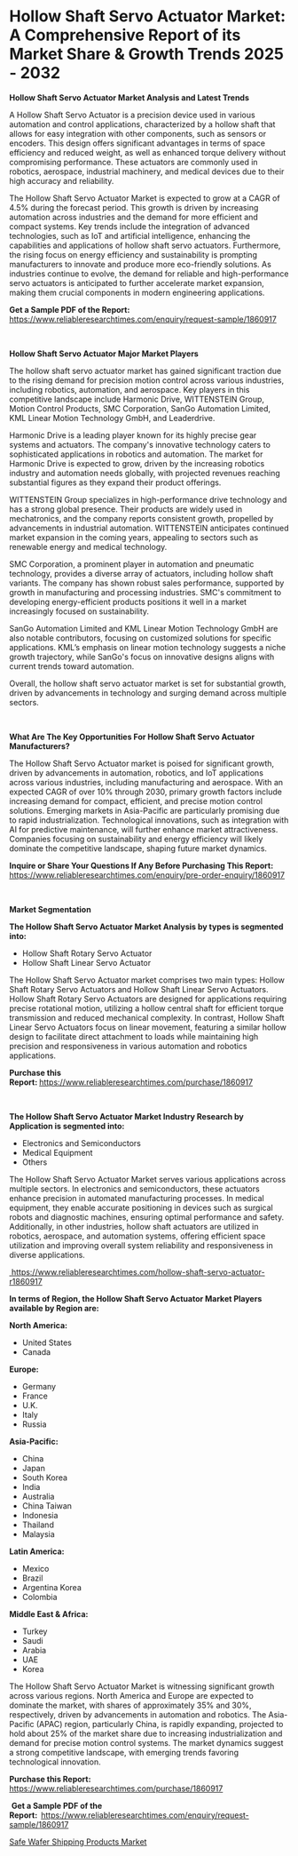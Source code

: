 <p><h1>Hollow Shaft Servo Actuator Market: A Comprehensive Report of its Market Share & Growth Trends 2025 - 2032</h1></p><p><strong>Hollow Shaft Servo Actuator Market Analysis and Latest Trends</strong></p>
<p><p>A Hollow Shaft Servo Actuator is a precision device used in various automation and control applications, characterized by a hollow shaft that allows for easy integration with other components, such as sensors or encoders. This design offers significant advantages in terms of space efficiency and reduced weight, as well as enhanced torque delivery without compromising performance. These actuators are commonly used in robotics, aerospace, industrial machinery, and medical devices due to their high accuracy and reliability.</p><p>The Hollow Shaft Servo Actuator Market is expected to grow at a CAGR of 4.5% during the forecast period. This growth is driven by increasing automation across industries and the demand for more efficient and compact systems. Key trends include the integration of advanced technologies, such as IoT and artificial intelligence, enhancing the capabilities and applications of hollow shaft servo actuators. Furthermore, the rising focus on energy efficiency and sustainability is prompting manufacturers to innovate and produce more eco-friendly solutions. As industries continue to evolve, the demand for reliable and high-performance servo actuators is anticipated to further accelerate market expansion, making them crucial components in modern engineering applications.</p></p>
<p><strong>Get a Sample PDF of the Report:&nbsp;</strong> <a href="https://www.reliableresearchtimes.com/enquiry/request-sample/1860917?utm_campaign=2237&utm_medium=2&utm_source=Github&utm_content=ia&utm_term=12042025&utm_id=hollow-shaft-servo-actuator">https://www.reliableresearchtimes.com/enquiry/request-sample/1860917</a></p>
<p>&nbsp;</p>
<p><strong>Hollow Shaft Servo Actuator Major Market Players</strong></p>
<p><p>The hollow shaft servo actuator market has gained significant traction due to the rising demand for precision motion control across various industries, including robotics, automation, and aerospace. Key players in this competitive landscape include Harmonic Drive, WITTENSTEIN Group, Motion Control Products, SMC Corporation, SanGo Automation Limited, KML Linear Motion Technology GmbH, and Leaderdrive.</p><p>Harmonic Drive is a leading player known for its highly precise gear systems and actuators. The company's innovative technology caters to sophisticated applications in robotics and automation. The market for Harmonic Drive is expected to grow, driven by the increasing robotics industry and automation needs globally, with projected revenues reaching substantial figures as they expand their product offerings.</p><p>WITTENSTEIN Group specializes in high-performance drive technology and has a strong global presence. Their products are widely used in mechatronics, and the company reports consistent growth, propelled by advancements in industrial automation. WITTENSTEIN anticipates continued market expansion in the coming years, appealing to sectors such as renewable energy and medical technology.</p><p>SMC Corporation, a prominent player in automation and pneumatic technology, provides a diverse array of actuators, including hollow shaft variants. The company has shown robust sales performance, supported by growth in manufacturing and processing industries. SMC's commitment to developing energy-efficient products positions it well in a market increasingly focused on sustainability.</p><p>SanGo Automation Limited and KML Linear Motion Technology GmbH are also notable contributors, focusing on customized solutions for specific applications. KML’s emphasis on linear motion technology suggests a niche growth trajectory, while SanGo's focus on innovative designs aligns with current trends toward automation.</p><p>Overall, the hollow shaft servo actuator market is set for substantial growth, driven by advancements in technology and surging demand across multiple sectors.</p></p>
<p>&nbsp;</p>
<p><strong>What Are The Key Opportunities For Hollow Shaft Servo Actuator Manufacturers?</strong></p>
<p><p>The Hollow Shaft Servo Actuator market is poised for significant growth, driven by advancements in automation, robotics, and IoT applications across various industries, including manufacturing and aerospace. With an expected CAGR of over 10% through 2030, primary growth factors include increasing demand for compact, efficient, and precise motion control solutions. Emerging markets in Asia-Pacific are particularly promising due to rapid industrialization. Technological innovations, such as integration with AI for predictive maintenance, will further enhance market attractiveness. Companies focusing on sustainability and energy efficiency will likely dominate the competitive landscape, shaping future market dynamics.</p></p>
<p><strong>Inquire or Share Your Questions If Any Before Purchasing This Report:</strong> <a href="https://www.reliableresearchtimes.com/enquiry/pre-order-enquiry/1860917?utm_campaign=2237&utm_medium=2&utm_source=Github&utm_content=ia&utm_term=12042025&utm_id=hollow-shaft-servo-actuator">https://www.reliableresearchtimes.com/enquiry/pre-order-enquiry/1860917</a></p>
<p>&nbsp;</p>
<p><strong>Market Segmentation</strong></p>
<p><strong>The Hollow Shaft Servo Actuator Market Analysis by types is segmented into:</strong></p>
<p><ul><li>Hollow Shaft Rotary Servo Actuator</li><li>Hollow Shaft Linear Servo Actuator</li></ul></p>
<p><p>The Hollow Shaft Servo Actuator market comprises two main types: Hollow Shaft Rotary Servo Actuators and Hollow Shaft Linear Servo Actuators. Hollow Shaft Rotary Servo Actuators are designed for applications requiring precise rotational motion, utilizing a hollow central shaft for efficient torque transmission and reduced mechanical complexity. In contrast, Hollow Shaft Linear Servo Actuators focus on linear movement, featuring a similar hollow design to facilitate direct attachment to loads while maintaining high precision and responsiveness in various automation and robotics applications.</p></p>
<p><strong>Purchase this Report:&nbsp;</strong><a href="https://www.reliableresearchtimes.com/purchase/1860917?utm_campaign=2237&utm_medium=2&utm_source=Github&utm_content=ia&utm_term=12042025&utm_id=hollow-shaft-servo-actuator">https://www.reliableresearchtimes.com/purchase/1860917</a></p>
<p>&nbsp;</p>
<p><strong>The Hollow Shaft Servo Actuator Market Industry Research by Application is segmented into:</strong></p>
<p><ul><li>Electronics and Semiconductors</li><li>Medical Equipment</li><li>Others</li></ul></p>
<p><p>The Hollow Shaft Servo Actuator Market serves various applications across multiple sectors. In electronics and semiconductors, these actuators enhance precision in automated manufacturing processes. In medical equipment, they enable accurate positioning in devices such as surgical robots and diagnostic machines, ensuring optimal performance and safety. Additionally, in other industries, hollow shaft actuators are utilized in robotics, aerospace, and automation systems, offering efficient space utilization and improving overall system reliability and responsiveness in diverse applications.</p></p>
<p><a href="https://www.reliableresearchtimes.com/hollow-shaft-servo-actuator-r1860917?utm_campaign=2237&utm_medium=2&utm_source=Github&utm_content=ia&utm_term=12042025&utm_id=hollow-shaft-servo-actuator">&nbsp;https://www.reliableresearchtimes.com/hollow-shaft-servo-actuator-r1860917</a></p>
<p><strong>In terms of Region, the Hollow Shaft Servo Actuator Market Players available by Region are:</strong></p>
<p>
    <p> <strong> North America: </strong>
        <ul>
            <li>United States</li>
            <li>Canada</li>
        </ul>
        </p> 
    <p> <strong> Europe: </strong>
        <ul>
            <li>Germany</li>
            <li>France</li>
            <li>U.K.</li>
            <li>Italy</li>
            <li>Russia</li>
        </ul>
        </p> 
    <p> <strong> Asia-Pacific: </strong>
        <ul>
            <li>China</li>
            <li>Japan</li>
            <li>South Korea</li>
            <li>India</li>
            <li>Australia</li>
            <li>China Taiwan</li>
            <li>Indonesia</li>
            <li>Thailand</li>
            <li>Malaysia</li>
        </ul>
        </p> 
    <p> <strong> Latin America: </strong>
        <ul>
            <li>Mexico</li>
            <li>Brazil</li>
            <li>Argentina Korea</li>
            <li>Colombia</li>
        </ul>
        </p> 
    <p> <strong> Middle East & Africa: </strong>
        <ul>
            <li>Turkey</li>
            <li>Saudi</li>
            <li>Arabia</li>
            <li>UAE</li>
            <li>Korea</li>
        </ul>
    </p>
    </p>
<p><p>The Hollow Shaft Servo Actuator Market is witnessing significant growth across various regions. North America and Europe are expected to dominate the market, with shares of approximately 35% and 30%, respectively, driven by advancements in automation and robotics. The Asia-Pacific (APAC) region, particularly China, is rapidly expanding, projected to hold about 25% of the market share due to increasing industrialization and demand for precise motion control systems. The market dynamics suggest a strong competitive landscape, with emerging trends favoring technological innovation.</p></p>
<p><strong>Purchase this Report: </strong><a href="https://www.reliableresearchtimes.com/purchase/1860917?utm_campaign=2237&utm_medium=2&utm_source=Github&utm_content=ia&utm_term=12042025&utm_id=hollow-shaft-servo-actuator">https://www.reliableresearchtimes.com/purchase/1860917</a></p>
<p>&nbsp;<strong>Get a Sample PDF of the Report:&nbsp;&nbsp;</strong><a href="https://www.reliableresearchtimes.com/enquiry/request-sample/1860917?utm_campaign=2237&utm_medium=2&utm_source=Github&utm_content=ia&utm_term=12042025&utm_id=hollow-shaft-servo-actuator">https://www.reliableresearchtimes.com/enquiry/request-sample/1860917</a></p>
<p><strong></strong></p>
<p><p><a href="https://github.com/mcfred89/Market-Research-Report-List-1/blob/main/safe-wafer-shipping-products-market.md?utm_campaign=2237&utm_medium=2&utm_source=Github&utm_content=ia&utm_term=12042025&utm_id=hollow-shaft-servo-actuator">Safe Wafer Shipping Products Market</a></p></p>